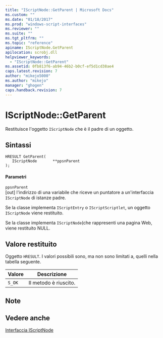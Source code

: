 ```yaml
---
title: "IScriptNode::GetParent | Microsoft Docs"
ms.custom: ""
ms.date: "01/18/2017"
ms.prod: "windows-script-interfaces"
ms.reviewer: ""
ms.suite: ""
ms.tgt_pltfrm: ""
ms.topic: "reference"
apiname: IScriptNode.GetParent
apilocation: scrobj.dll
helpviewer_keywords: 
  - "IScriptNode::GetParent"
ms.assetid: 0fb813f6-ab94-46b2-b0cf-ef5d1cd38ae4
caps.latest.revision: 7
author: "mikejo5000"
ms.author: "mikejo"
manager: "ghogen"
caps.handback.revision: 7
---
```

# IScriptNode::GetParent
Restituisce l'oggetto `IScriptNode` che è il padre di un oggetto.  
  
## Sintassi  
  
```  
HRESULT GetParent(  
   IScriptNode       **ppsnParent  
);  
```  
  
#### Parametri  
 `ppsnParent`  
 \[out\] l'indirizzo di una variabile che riceve un puntatore a un'interfaccia `IScriptNode` di istanze padre.  
  
 Se la classe implementa `IScriptEntry` o `IScriptScriptlet`, un oggetto `IScriptNode` viene restituito.  
  
 Se la classe implementa `IScriptNode`\(che rappresenti una pagina Web, viene restituito NULL.  
  
## Valore restituito  
 Oggetto `HRESULT`.  I valori possibili sono, ma non sono limitati a, quelli nella tabella seguente.  
  
|Valore|Descrizione|  
|------------|-----------------|  
|`S_OK`|Il metodo è riuscito.|  
  
## Note  
  
## Vedere anche  
 [Interfaccia IScriptNode](../../winscript/reference/iscriptnode-interface.md)